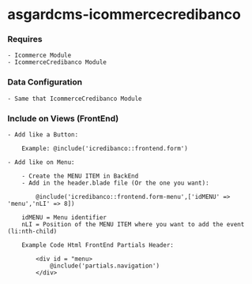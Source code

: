 # asgardcms-icommercecredibanco

### Requires

	- Icommerce Module
	- IcommerceCredibanco Module

### Data Configuration

	- Same that IcommerceCredibanco Module

### Include on Views (FrontEnd)

	- Add like a Button:

		Example: @include('icredibanco::frontend.form')

	- Add like on Menu:

		- Create the MENU ITEM in BackEnd
		- Add in the header.blade file (Or the one you want):
		
			@include('icredibanco::frontend.form-menu',['idMENU' => 'menu','nLI' => 8])

		idMENU = Menu identifier
		nLI = Position of the MENU ITEM where you want to add the event (li:nth-child)

		Example Code Html FrontEnd Partials Header:
			
			<div id = "menu>
				@include('partials.navigation')
			</div>
	